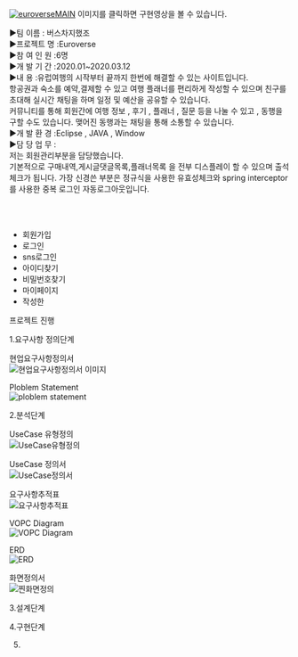 
[![euroverseMAIN](https://user-images.githubusercontent.com/57661883/77535422-ee1e1c80-6edd-11ea-8aad-bfdfd6ceaf36.png)](https://youtu.be/2Q8ZXSbwx8Q)
이미지를 클릭하면 구현영상을 볼 수 있습니다.



▶팀  이름 : 버스차지했조<br>
▶프로젝트 명 :Euroverse<br>
▶참 여 인 원 :6명<br>
▶개 발 기 간 :2020.01~2020.03.12<br>
▶내       용 :유럽여행의 시작부터 끝까지 한번에 해결할 수 있는 사이트입니다.<br>
항공권과 숙소를 예약,결제할 수 있고 여행 플래너를 편리하게 작성할 수 있으며 친구를 초대해 실시간 채팅을 하며 일정 및 예산을 공유할 수 있습니다.<br>
커뮤니티를 통해 회원간에 여행 정보 , 후기 , 플래너 , 질문 등을 나눌 수 있고 , 동행을 구할 수도 있습니다. 맺어진 동행과는 채팅을 통해 소통할 수 있습니다.<br>
▶개 발 환 경 :Eclipse , JAVA , Window <br>
▶담 당 업 무 :<br>
저는 회원관리부분을 담당했습니다.<br>
기본적으로 구매내역,게시글댓글목록,플래너목록 을 전부 디스플레이 할 수 있으며 출석체크가 됩니다. 가장 신경쓴 부분은 정규식을 사용한 유효성체크와 spring interceptor를 사용한 중복 로그인 자동로그아웃입니다.

<br><br>
<ul>
  <li>회원가입</li>
  <li>로그인</li>
  <li>sns로그인</li>
  <li>아이디찾기</li>
  <li>비밀번호찾기</li> 
  <li>마이페이지</li>
  <li>작성한</li>
</ul>




프로젝트 진행

1.요구사항 정의단계

현업요구사항정의서<br>
![현업요구사항정의서 이미지](https://user-images.githubusercontent.com/57661883/79181404-3da19980-7e47-11ea-9589-d28be24ae36f.PNG)

Ploblem Statement<br>
![ploblem statement](https://user-images.githubusercontent.com/57661883/79181678-e7812600-7e47-11ea-9c82-04c73627bbae.PNG)

2.분석단계

UseCase 유형정의<br>
![UseCase유형정의](https://user-images.githubusercontent.com/57661883/79183402-5791ab00-7e4c-11ea-9a8c-77c7d48d620c.PNG)


UseCase 정의서<br>
![UseCase정의서](https://user-images.githubusercontent.com/57661883/79183409-5d878c00-7e4c-11ea-9f9b-9d6bc98245f5.PNG)

요구사항추적표<br>
![요구사항추적표](https://user-images.githubusercontent.com/57661883/79183418-62e4d680-7e4c-11ea-9b49-16630bd4dbb7.PNG)

VOPC Diagram<br>
![VOPC Diagram](https://user-images.githubusercontent.com/57661883/79183433-6a0be480-7e4c-11ea-8eec-4f0054dcc9d0.PNG)


ERD<br>
![ERD](https://user-images.githubusercontent.com/57661883/79183440-7001c580-7e4c-11ea-8f01-d8baf949c691.PNG)

화면정의서<br>
![찐화면정의](https://user-images.githubusercontent.com/57661883/79184002-008cd580-7e4e-11ea-9f7a-7703c67ff386.png)






3.설계단계



4.구현단계



5.



